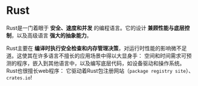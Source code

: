 Rust
================================
Rust是一门着眼于 **安全、速度和并发** 的编程语言。它的设计 **兼顾性能与底层控制**，以及高级语言 **强大的抽象能力**。

Rust主要在 **编译时执行安全检查和内存管理决策**，对运行时性能的影响微不足道。这使其在许多语言不擅长的应用场景中得以大显身手：
空间和时间需求可预测的程序，嵌入到其他语言中，以及编写底层代码，如设备驱动和操作系统。Rust也很擅长web程序：
它驱动着Rust包注册网站（`package registry site`）、`crates.io`! 

